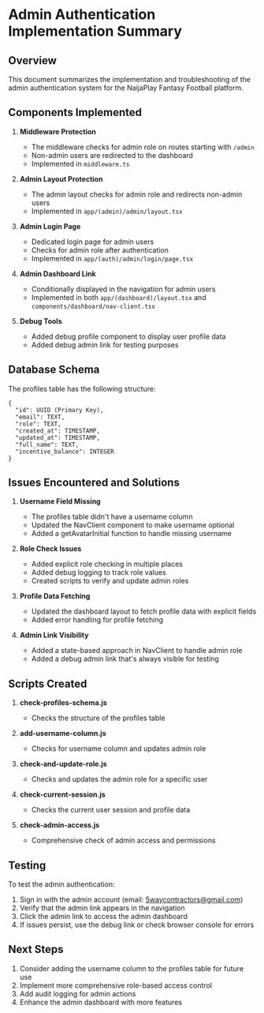 # Admin Authentication Implementation Summary

## Overview

This document summarizes the implementation and troubleshooting of the admin authentication system for the NaijaPlay Fantasy Football platform.

## Components Implemented

1. **Middleware Protection**
   - The middleware checks for admin role on routes starting with `/admin`
   - Non-admin users are redirected to the dashboard
   - Implemented in `middleware.ts`

2. **Admin Layout Protection**
   - The admin layout checks for admin role and redirects non-admin users
   - Implemented in `app/(admin)/admin/layout.tsx`

3. **Admin Login Page**
   - Dedicated login page for admin users
   - Checks for admin role after authentication
   - Implemented in `app/(auth)/admin/login/page.tsx`

4. **Admin Dashboard Link**
   - Conditionally displayed in the navigation for admin users
   - Implemented in both `app/(dashboard)/layout.tsx` and `components/dashboard/nav-client.tsx`

5. **Debug Tools**
   - Added debug profile component to display user profile data
   - Added debug admin link for testing purposes

## Database Schema

The profiles table has the following structure:
```
{
  "id": UUID (Primary Key),
  "email": TEXT,
  "role": TEXT,
  "created_at": TIMESTAMP,
  "updated_at": TIMESTAMP,
  "full_name": TEXT,
  "incentive_balance": INTEGER
}
```

## Issues Encountered and Solutions

1. **Username Field Missing**
   - The profiles table didn't have a username column
   - Updated the NavClient component to make username optional
   - Added a getAvatarInitial function to handle missing username

2. **Role Check Issues**
   - Added explicit role checking in multiple places
   - Added debug logging to track role values
   - Created scripts to verify and update admin roles

3. **Profile Data Fetching**
   - Updated the dashboard layout to fetch profile data with explicit fields
   - Added error handling for profile fetching

4. **Admin Link Visibility**
   - Added a state-based approach in NavClient to handle admin role
   - Added a debug admin link that's always visible for testing

## Scripts Created

1. **check-profiles-schema.js**
   - Checks the structure of the profiles table

2. **add-username-column.js**
   - Checks for username column and updates admin role

3. **check-and-update-role.js**
   - Checks and updates the admin role for a specific user

4. **check-current-session.js**
   - Checks the current user session and profile data

5. **check-admin-access.js**
   - Comprehensive check of admin access and permissions

## Testing

To test the admin authentication:
1. Sign in with the admin account (email: 5waycontractors@gmail.com)
2. Verify that the admin link appears in the navigation
3. Click the admin link to access the admin dashboard
4. If issues persist, use the debug link or check browser console for errors

## Next Steps

1. Consider adding the username column to the profiles table for future use
2. Implement more comprehensive role-based access control
3. Add audit logging for admin actions
4. Enhance the admin dashboard with more features 